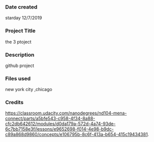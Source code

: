 ### Date created
starday 12/7/2019

### Project Title
the 3 ptoject 

### Description
github project 

### Files used
new york city ,chicago

### Credits
https://classroom.udacity.com/nanodegrees/nd104-mena-connect/parts/a5bfe543-c958-4f34-8a88-cfc2db642612/modules/d0da179a-572d-4a74-93de-6c7bb7158e3f/lessons/e9652698-f014-4e98-b9dc-c89a868d9860/concepts/e106795b-8c6f-413a-b654-415c19434381.


